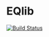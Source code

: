 # EQlib

[![Build Status](https://github.com/oberbichler/EQlib/workflows/Python%20package/badge.svg?branch=master)](https://github.com/oberbichler/EQlib/actions)
